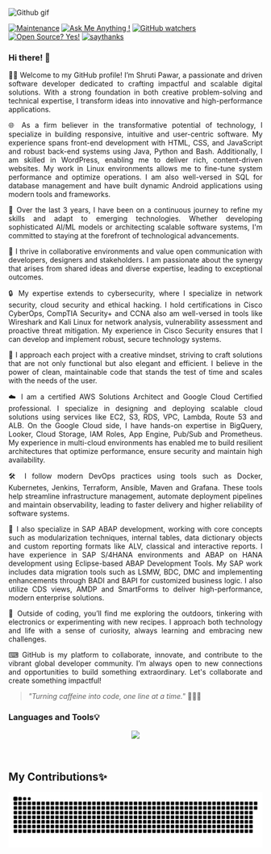 ![Github gif](https://github.com/Shruti1632/Shruti1632/assets/104548800/61f845d4-e1e0-4b80-b7d0-82e599b2b008)

[![Maintenance](https://img.shields.io/badge/Maintained%3F-yes-green.svg)](https://GitHub.com/Naereen/StrapDown.js/graphs/commit-activity)
[![Ask Me Anything !](https://img.shields.io/badge/Ask%20me-anything-1abc9c.svg)](https://GitHub.com/Shruti1632/ama)
[![GitHub watchers](https://badgen.net/github/watchers/Naereen/Strapdown.js/)](https://GitHub.com/Naereen/StrapDown.js/watchers/)
[![Open Source? Yes!](https://badgen.net/badge/Open%20Source%20%3F/Yes%21/blue?icon=github)](https://github.com/Naereen/badges/)
[![saythanks](https://img.shields.io/badge/say-thanks-ff69b4.svg)](https://saythanks.io/to/kennethreitz)


### Hi there! 👋

<p align="justify"> 
👩‍🎓 Welcome to my GitHub profile! I’m Shruti Pawar, a passionate and driven software developer dedicated to crafting impactful and scalable digital solutions. With a strong foundation in both creative problem-solving and technical expertise, I transform ideas into innovative and high-performance applications. </p> 
<p align="justify"> 
🌐 As a firm believer in the transformative potential of technology, I specialize in building responsive, intuitive and user-centric software. My experience spans front-end development with HTML, CSS, and JavaScript and robust back-end systems using Java, Python and Bash. Additionally, I am skilled in WordPress, enabling me to deliver rich, content-driven websites. My work in Linux environments allows me to fine-tune system performance and optimize operations. I am also well-versed in SQL for database management and have built dynamic Android applications using modern tools and frameworks. </p> 
<p align="justify"> 
🚀 Over the last 3 years, I have been on a continuous journey to refine my skills and adapt to emerging technologies. Whether developing sophisticated AI/ML models or architecting scalable software systems, I'm committed to staying at the forefront of technological advancements. </p> 
<p align="justify"> 
🔧 I thrive in collaborative environments and value open communication with developers, designers and stakeholders. I am passionate about the synergy that arises from shared ideas and diverse expertise, leading to exceptional outcomes. </p> 
<p align="justify"> 
🔒 My expertise extends to cybersecurity, where I specialize in network security, cloud security and ethical hacking. I hold certifications in Cisco CyberOps, CompTIA Security+ and CCNA also am well-versed in tools like Wireshark and Kali Linux for network analysis, vulnerability assessment and proactive threat mitigation. My experience in Cisco Security ensures that I can develop and implement robust, secure technology systems. </p> 
<p align="justify"> 
💭 I approach each project with a creative mindset, striving to craft solutions that are not only functional but also elegant and efficient. I believe in the power of clean, maintainable code that stands the test of time and scales with the needs of the user. </p> 
<p align="justify"> 
☁️ I am a certified AWS Solutions Architect and Google Cloud Certified professional. I specialize in designing and deploying scalable cloud solutions using services like EC2, S3, RDS, VPC, Lambda, Route 53 and ALB. On the Google Cloud side, I have hands-on expertise in BigQuery, Looker, Cloud Storage, IAM Roles, App Engine, Pub/Sub and Prometheus. My experience in multi-cloud environments has enabled me to build resilient architectures that optimize performance, ensure security and maintain high availability. </p> 
<p align="justify"> 
🛠️ I follow modern DevOps practices using tools such as Docker, Kubernetes, Jenkins, Terraform, Ansible, Maven and Grafana. These tools help streamline infrastructure management, automate deployment pipelines and maintain observability, leading to faster delivery and higher reliability of software systems. </p> 
<p align="justify"> 
📘 I also specialize in SAP ABAP development, working with core concepts such as modularization techniques, internal tables, data dictionary objects and custom reporting formats like ALV, classical and interactive reports. I have experience in SAP S/4HANA environments and ABAP on HANA development using Eclipse-based ABAP Development Tools. My SAP work includes data migration tools such as LSMW, BDC, DMC and implementing enhancements through BADI and BAPI for customized business logic. I also utilize CDS views, AMDP and SmartForms to deliver high-performance, modern enterprise solutions. </p> 
<p align="justify"> 
🌱 Outside of coding, you’ll find me exploring the outdoors, tinkering with electronics or experimenting with new recipes. I approach both technology and life with a sense of curiosity, always learning and embracing new challenges. </p> 
<p align="justify"> 
⌨ GitHub is my platform to collaborate, innovate, and contribute to the vibrant global developer community. I’m always open to new connections and opportunities to build something extraordinary. Let's collaborate and create something impactful! </p>

> *"Turning caffeine into code, one line at a time."* 🚀👨‍💻






### Languages and Tools💡

<p align="center">
  <a href="https://skillicons.dev">
    <img src="https://skillicons.dev/icons?i=gcp,arduino,django,flask,gradle,kali,kubernetes,terraform,ansible,jenkins,docker,grafana,prometheus,wordpress,html,css,java,js,jquery,express,fastapi,python,bash,c,r,aws,mongodb,mysql,postgres,typescript,bootstrap,vscode,androidstudio,pycharm,firebase,eclipse,linux,git,tailwind,angular,nodejs,php,raspberrypi,stackoverflow,ubuntu" />
  </a>
</p>


<br>
  <h2> My Contributions✨ </h2>
<div align="center">

![snake gif](https://github.com/Shruti1632/Shruti1632/blob/output/github-snake.svg)

</div>


